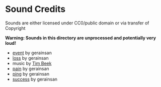 # Sound Credits

Sounds are either licensed under CC0/public domain or via transfer of Copyright

**Warning: Sounds in this directory are unprocessed and potentially very loud!**

 - [event](https://freesound.org/people/gerainsan/sounds/564474/) by gerainsan
 - [loss](https://freesound.org/people/gerainsan/sounds/564474/) by gerainsan
 - music by [Tim Beek](https://timbeek.com)
 - [pain](https://freesound.org/people/gerainsan/sounds/564474/) by gerainsan
 - [ping](https://freesound.org/people/gerainsan/sounds/564474/) by gerainsan
 - [success](https://freesound.org/people/gerainsan/sounds/564474/) by gerainsan
